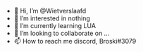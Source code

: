 - 👋 Hi, I’m @Wietverslaafd
- 👀 I’m interested in nothing
- 🌱 I’m currently learning LUA
- 💞️ I’m looking to collaborate on ...
- 📫 How to reach me discord, Broski#3079

<!---
Wietverslaafd/Wietverslaafd is a ✨ special ✨ repository because its `README.md` (this file) appears on your GitHub profile.
You can click the Preview link to take a look at your changes.
--->
